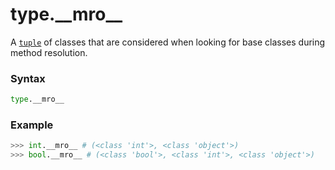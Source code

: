 # type.\_\_mro\_\_

A [`tuple`](/built-in-types/tuple/) of classes that are considered when looking for base classes during method resolution.

### Syntax

```python
type.__mro__
```

### Example

```python
>>> int.__mro__ # (<class 'int'>, <class 'object'>)
>>> bool.__mro__ # (<class 'bool'>, <class 'int'>, <class 'object'>)
```
